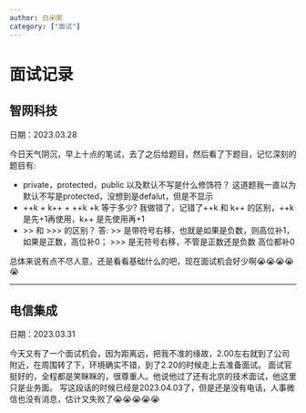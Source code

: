 ```yaml
---
author: 白米粥
category: ["面试"]
---
```

# 面试记录
<!-- more -->
## 智网科技
日期：2023.03.28

今日天气阴沉，早上十点的笔试，去了之后给题目，然后看了下题目，记忆深刻的题目有: 
- private，protected，public 以及默认不写是什么修饰符？ 这道题我一直以为默认不写是protected，没想到是defalut，但是不显示
- ++k + k++ + ++k +k 等于多少? 我做错了，记错了++k 和 k++ 的区别，++k是先+1再使用，k++ 是先使用再+1 
- &gt;> 和 >>> 的区别？ 答: >> 是带符号右移，也就是如果是负数，则高位补1，如果是正数，高位补0； >>> 是无符号右移，不管是正数还是负数 高位都补0

总体来说有点不尽人意，还是看看基础什么的吧，现在面试机会好少啊:sob::sob::sob::sob::sob:

---

## 电信集成
日期：2023.03.31

今天又有了一个面试机会，因为距离远，把我不准的缘故，2.00左右就到了公司附近，在周围转了下，环境确实不错，到了2.20的时候走上去准备面试。 
面试官挺好的，全程都是笑眯眯的，很尊重人。他说他过了还有北京的技术面试，他这里只是业务面。
写这段话的时候已经是2023.04.03了，但是还是没有电话，人事微信也没有消息，估计又失败了:sob::sob::sob::sob::sob: